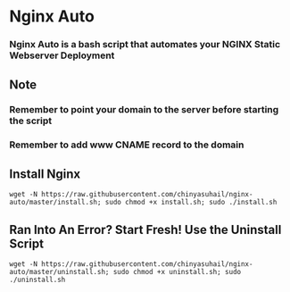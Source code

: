 # Nginx Auto
### Nginx Auto is a bash script that automates your NGINX Static Webserver Deployment

## Note
### Remember to point your domain to the server before starting the script
### Remember to add www CNAME record to the domain 


## Install Nginx

```
wget -N https://raw.githubusercontent.com/chinyasuhail/nginx-auto/master/install.sh; sudo chmod +x install.sh; sudo ./install.sh
```

## Ran Into An Error? Start Fresh! Use the Uninstall Script

```
wget -N https://raw.githubusercontent.com/chinyasuhail/nginx-auto/master/uninstall.sh; sudo chmod +x uninstall.sh; sudo ./uninstall.sh
```